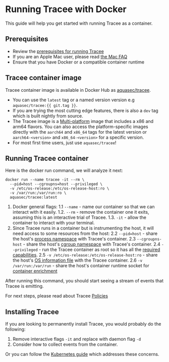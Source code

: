 # Running Tracee with Docker
This guide will help you get started with running Tracee as a container.
## Prerequisites
- Review the [prerequisites for running Tracee](./prerequisites.md)
 - If you are an Apple Mac user, please read [the Mac FAQ](../advanced/mac.md)
 - Ensure that you have Docker or a compatible container runtime

 ## Tracee container image

 Tracee container image is available in Docker Hub as [aquasec/tracee](https://hub.docker.com/r/aquasec/tracee).

 - You can use the `latest` tag or a named version version e.g `aquasec/tracee:{{ git.tag }}`.
 - If you are trying the most cutting edge features, there is also a `dev` tag which is built nightly from source.
 - The Tracee image is a [Multi-platform](https://docs.docker.com/build/building/multi-platform/) image that includes a x86 and arm64 flavors. You can also access the platform-specific images directly with the `aarch64` and `x86_64` tags for the latest version or `aarch64-<version>` and `x86_64-<version>` for a specific version.  
 - For most first time users, just use `aquasec/tracee`!

 ## Running Tracee container

 Here is the docker run command, we will analyze it next:

```shell
docker run --name tracee -it --rm \
  --pid=host --cgroupns=host --privileged \
  -v /etc/os-release:/etc/os-release-host:ro \
  -v /var/run:/var/run:ro \
  aquasec/tracee:latest
```

 1. Docker general flags:
     1.1 `--name` - name our container so that we can interact with it easily.
     1.2. `--rm` - remove the container one it exits, assuming this is an interactive trial of Tracee.
     1.3. `-it` - allow the container to interact with your terminal.
 2. Since Tracee runs in a container but is instrumenting the host, it will need access to some resources from the host:
     2.2 `--pid=host` - share the host's [process namespace]() with Tracee's container.
     2.3 `--cgroupns-host` - share the host's [cgroup namespace]() with Tracee's container.
     2.4 `--privileged` - run the Tracee container as root so it has all the [required capabilities](./prerequisites.md#process-capabilities).
     2.5 `-v /etc/os-release:/etc/os-release-host:ro` - share the host's [OS information file](./prerequisites.md#os-information) with the Tracee container.
     2.6 `-v /var/run:/var/run` - share the host's container runtime socket for [container enrichment](./container-engines.md)

 After running this command, you should start seeing a stream of events that Tracee is emitting.

 For next steps, please read about Tracee [Policies](../policies/index.md)

 ## Installing Tracee

 If you are looking to permanently install Tracee, you would probably do the following:

 1. Remove interactive flags `-it` and replace with daemon flag `-d`
 2. Consider how to collect events from the container.

 Or you can follow the [Kubernetes guide](./kubernetes.md) which addresses these concerns.
